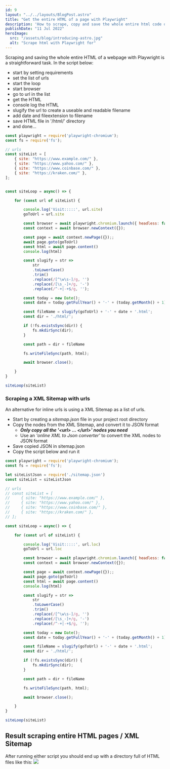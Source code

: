 ```yaml
---
id: 9
layout: "../../layouts/BlogPost.astro"
title: "Get the entire HTML of a page with Playwright"
description: 'How to scrape, copy and save the whole entire html code of a webpage - multiple urls'
publishDate: "11 Jul 2022"
heroImage:
  src: "/assets/blog/introducing-astro.jpg"
  alt: "Scrape html with Playwright for"
---
```


Scraping and saving the whole entire HTML of a webpage with Playwright is a straightforward task. 
In the script below:
- start by setting requirements
- set the list of urls 
- start the loop
- start browser
- go to url in the list
- get the HTML
- console log the HTML
- slugify the url to create a useable and readable filename
- add date and fileextension to filename
- save HTML file in '/html/' directory
- and done...



```js
const playwright = require('playwright-chromium');
const fs = require('fs');

// urls 
const siteList = [
    { site: "https://www.example.com/" },
    { site: "https://www.yahoo.com/" },
    { site: "https://www.coinbase.com/" },
    { site: "https://kraken.com/" },
];


const siteLoop = async() => {

    for (const url of siteList) {

        console.log('Visit:::::', url.site)
        goToUrl = url.site

        const browser = await playwright.chromium.launch({ headless: false });
        const context = await browser.newContext({});

        const page = await context.newPage({});;
        await page.goto(goToUrl)
        const html = await page.content()
        console.log(html)

        const slugify = str =>
            str
            .toLowerCase()
            .trim()
            .replace(/[^\w\s-]/g, '')
            .replace(/[\s_-]+/g, '-')
            .replace(/^-+|-+$/g, '');

        const today = new Date();
        const date = today.getFullYear() + '-' + (today.getMonth() + 1) + '-' + today.getDate();

        const fileName = slugify(goToUrl) + '-' + date + '.html';
        const dir = './html/';

        if (!fs.existsSync(dir)) {
            fs.mkdirSync(dir);
        }

        const path = dir + fileName

        fs.writeFileSync(path, html);

        await browser.close();

    }
}

siteLoop(siteList)
```



### Scraping a XML Sitemap with urls
An alternative for inline urls is using a XML Sitemap as a list of urls.
- Start by creating a *sitemap.json* file in your project root directory
- Copy the nodes from the XML Sitemap, and convert it to JSON format
    - ***Only copy all the '\<url\> ... \</url\>' nodes you need***
    - Use an *'online XML to Json converter'* to convert the XML nodes to JSON format
- Save copied JSON in sitemap.json
- Copy the script below and run it

```js
const playwright = require('playwright-chromium');
const fs = require('fs');

let siteListJson = require('./sitemap.json')
const siteList = siteListJson

// urls 
// const siteList = [
//     { site: "https://www.example.com/" },
//     { site: "https://www.yahoo.com/" },
//     { site: "https://www.coinbase.com/" },
//     { site: "https://kraken.com/" },
// ];

const siteLoop = async() => {

    for (const url of siteList) {

        console.log('Visit:::::', url.loc)
        goToUrl = url.loc

        const browser = await playwright.chromium.launch({ headless: false });
        const context = await browser.newContext({});

        const page = await context.newPage({});;
        await page.goto(goToUrl)
        const html = await page.content()
        console.log(html)

        const slugify = str =>
            str
            .toLowerCase()
            .trim()
            .replace(/[^\w\s-]/g, '')
            .replace(/[\s_-]+/g, '-')
            .replace(/^-+|-+$/g, '');

        const today = new Date();
        const date = today.getFullYear() + '-' + (today.getMonth() + 1) + '-' + today.getDate();

        const fileName = slugify(goToUrl) + '-' + date + '.html';
        const dir = './html/';

        if (!fs.existsSync(dir)) {
            fs.mkdirSync(dir);
        }

        const path = dir + fileName

        fs.writeFileSync(path, html);

        await browser.close();

    }
}

siteLoop(siteList)

```

## Result scraping entire HTML pages / XML Sitemap

After running either script you should end up with a directory full of HTML files like this: 
<img src="/assets/save-entire-html-playwright-page-or-xml-sitemap.jpg">
